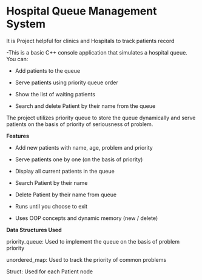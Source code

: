 # Hospital Queue Management System

It is Project helpful for clinics and Hospitals to track patients record


-This is a basic C++ console application that simulates a hospital queue. You can:

  - Add patients to the queue

  - Serve patients using priority queue order

  - Show the list of waiting patients

  - Search and delete Patient by their name from the queue


The project utilizes priority queue to store the queue dynamically and serve patients on the basis of priority of seriousness of problem.



**Features**
 - Add new patients with name, age, problem and priority

 - Serve patients one by one (on the basis of priority)

 - Display all current patients in the queue

 - Search Patient by their name

 - Delete Patient by their name from queue
  
 - Runs until you choose to exit

 - Uses OOP concepts and dynamic memory (new / delete)


**Data Structures Used**


   priority_queue: Used to implement the queue on the basis of problem priority

   unordered_map: Used to track the priority of common problems

   Struct: Used for each Patient node


 
